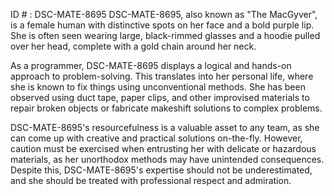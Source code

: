 ID # : DSC-MATE-8695
DSC-MATE-8695, also known as "The MacGyver", is a female human with distinctive spots on her face and a bold purple lip. She is often seen wearing large, black-rimmed glasses and a hoodie pulled over her head, complete with a gold chain around her neck. 

As a programmer, DSC-MATE-8695 displays a logical and hands-on approach to problem-solving. This translates into her personal life, where she is known to fix things using unconventional methods. She has been observed using duct tape, paper clips, and other improvised materials to repair broken objects or fabricate makeshift solutions to complex problems. 

DSC-MATE-8695's resourcefulness is a valuable asset to any team, as she can come up with creative and practical solutions on-the-fly. However, caution must be exercised when entrusting her with delicate or hazardous materials, as her unorthodox methods may have unintended consequences. Despite this, DSC-MATE-8695's expertise should not be underestimated, and she should be treated with professional respect and admiration.